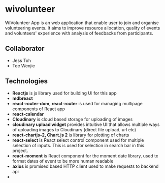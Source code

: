 # wivolunteer

WiVolunteer App is an web application that enable user to join and organise volunteering events. It aims to improve resource allocation, quality of events and volunteers' experience with analysis of feedbacks from participants.

## Collaborator

- Jess Toh
- Tee Wenjie

## Technologies
- **Reactjs** is js library used for building UI for this app
- **mdbreact** 
- **react-router-dom, react-router** is used for managing multipage components of React app
- **react-calendar** 
- **Cloudinary** is cloud based storage for uploading of images
- **cloudinary upload widget** provides intuitive UI that allows multiple ways of uploading images to Cloudinary (direct file upload, url etc)
- **react-chartjs-2, Chart.js 2** is library for plotting of charts
- **react-select** is React select control component used for multiple selection of inputs. This is used for selection in search bar in this project. 
- **react-moment** is React component for the moment date library, used to format dates of event to be more human readable 
- **axios** is promised based HTTP client used to make requests to backend api
- 